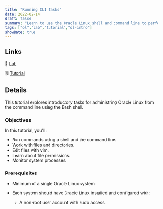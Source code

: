```yaml
---
title: "Running CLI Tasks"
date: 2022-02-14
draft: false
summary: "Learn to use the Oracle Linux shell and command line to perform a series of introductory tasks to administer the system."
tags: ["ol","lab","tutorial","ol-intro"]
showDate: true
---
```


## Links

:crescent_moon: [Lab](https://luna.oracle.com/lab/facec73e-8517-4314-877f-d4f8f429c5ab)

:spiral_notepad: [Tutorial](https://docs.oracle.com/en/learn/ol-shell-cmd)

## Details

This tutorial explores introductory tasks for administring Oracle Linux from the command line using the Bash shell.

### Objectives

In this tutorial, you'll:

  - Run commands using a shell and the command line.
  - Work with files and directories.
  - Edit files with vim.
  - Learn about file permissions.
  - Monitor system processes.

### Prerequisites

- Minimum of a single Oracle Linux system

- Each system should have Oracle Linux installed and configured with:
    - A non-root user account with sudo access
